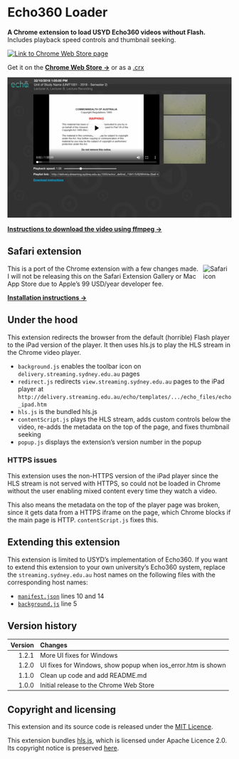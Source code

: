 # Echo360 Loader
**A Chrome extension to load USYD Echo360 videos without Flash.**  
Includes playback speed controls and thumbnail seeking.

<a href="https://chrome.google.com/webstore/detail/hekcgkbebmbmbclcgikaocemhaeafpbf/" target="_blank" rel="noopener noreferrer">
    <img src="https://developer.chrome.com/webstore/images/ChromeWebStore_Badge_v2_496x150.png" width="248" alt="Link to Chrome Web Store page" />
</a>

Get it on the [**Chrome Web Store →**](https://chrome.google.com/webstore/detail/hekcgkbebmbmbclcgikaocemhaeafpbf/)
or as a
[.crx](https://github.com/notseenee/echo360loader/releases)

![Screenshot](images/screenshot@2x.png)

[**Instructions to download the video using ffmpeg →**](downloadinstructions.md)

## Safari extension
<img src="https://developer.apple.com/assets/elements/icons/safari/safari-128x128_2x.png" width="64" height="64" alt="Safari icon" align="right">

This is a port of the Chrome extension with a few changes made.  
I will not be releasing this on the Safari Extension Gallery or Mac App Store
due to Apple’s 99 USD/year developer fee.

[**Installation instructions →**](echo360loader.safariextension)

## Under the hood
This extension redirects the browser from the default (horrible) Flash player to
the iPad version of the player. It then uses hls.js to play the HLS stream in
the Chrome video player.

- `background.js` enables the toolbar icon on `delivery.streaming.sydney.edu.au`
  pages
- `redirect.js` redirects `view.streaming.sydney.edu.au` pages to the iPad
  player at
  `http://delivery.streaming.edu.au/echo/templates/.../echo_files/echo_ipad.htm`
- `hls.js` is the bundled hls.js
- `contentScript.js` plays the HLS stream, adds custom controls below the video,
  re-adds the metadata on the top of the page, and fixes thumbnail seeking
- `popup.js` displays the extension’s version number in the popup

### HTTPS issues
This extension uses the non-HTTPS version of the iPad player since the HLS
stream is not served with HTTPS, so could not be loaded in Chrome without the
user enabling mixed content every time they watch a video.

This also means the metadata on the top of the player page was broken, since it
gets data from a HTTPS iframe on the page, which Chrome blocks if the main page
is HTTP. `contentScript.js` fixes this. 

## Extending this extension
This extension is limited to USYD’s implementation of Echo360. If you want to
extend this extension to your own university’s Echo360 system, replace the
`streaming.sydney.edu.au` host names on the following files with the corresponding
host names:
- [`manifest.json`](src/manifest.json) lines 10 and 14
- [`background.js`](src/background.js) line 5

## Version history
| Version | Changes                                                            |
| -------:|:------------------------------------------------------------------ |
|   1.2.1 | More UI fixes for Windows                                          |
|   1.2.0 | UI fixes for Windows, show popup when ios_error.htm is shown       |
|   1.1.0 | Clean up code and add README.md                                    |
|   1.0.0 | Initial release to the Chrome Web Store                            |

## Copyright and licensing
This extension and its source code is released under the [MIT Licence](LICENSE).

This extension bundles [hls.js](https://github.com/video-dev/hls.js/), which is
licensed under Apache Licence 2.0. Its copyright notice is preserved
[here](LICENSE).
